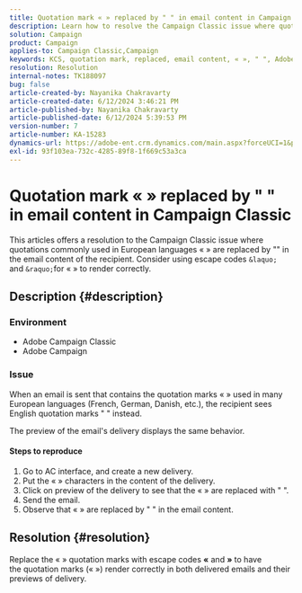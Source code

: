 ```yaml
---
title: Quotation mark « » replaced by " " in email content in Campaign Classic
description: Learn how to resolve the Campaign Classic issue where quotations used in an email are displayed incorrectly when it is received.
solution: Campaign
product: Campaign
applies-to: Campaign Classic,Campaign
keywords: KCS, quotation mark, replaced, email content, « », " ", Adobe Campaign, Adobe Campaign Classic
resolution: Resolution
internal-notes: TK188097
bug: false
article-created-by: Nayanika Chakravarty
article-created-date: 6/12/2024 3:46:21 PM
article-published-by: Nayanika Chakravarty
article-published-date: 6/12/2024 5:39:53 PM
version-number: 7
article-number: KA-15283
dynamics-url: https://adobe-ent.crm.dynamics.com/main.aspx?forceUCI=1&pagetype=entityrecord&etn=knowledgearticle&id=a3f6bee5-d228-ef11-840b-0022480a40c2
exl-id: 93f103ea-732c-4285-89f8-1f669c53a3ca
---
```

# Quotation mark « » replaced by " " in email content in Campaign Classic


This articles offers a resolution to the Campaign Classic issue where quotations commonly used in European languages « » are replaced by "" in the email content of the recipient. Consider using escape codes `&laquo;` and `&raquo;`for « » to render correctly.

## Description {#description}


### <b>Environment</b>

- Adobe Campaign Classic
- Adobe Campaign


### <b>Issue</b>

When an email is sent that contains the quotation marks « » used in many European languages (French, German, Danish, etc.), the recipient sees English quotation marks " " instead.

The preview of the email's delivery displays the same behavior.

#### Steps to reproduce

1. Go to AC interface, and create a new delivery.
2. Put the « » characters in the content of the delivery.
3. Click on preview of the delivery to see that the « » are replaced with " ".
4. Send the email.
5. Observe that « » are replaced by " " in the email content.



## Resolution {#resolution}


Replace the « » quotation marks with escape codes <b>&laquo;</b> and <b>&raquo;</b> to have the quotation marks (« ») render correctly in both delivered emails and their previews of delivery.
